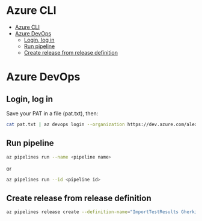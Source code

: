 # Azure CLI
<!--ts-->
* [Azure CLI](az.md#azure-cli)
* [Azure DevOps](az.md#azure-devops)
   * [Login, log in](az.md#login-log-in)
   * [Run pipeline](az.md#run-pipeline)
   * [Create release from release definition](az.md#create-release-from-release-definition)

<!-- Added by: runner, at: Wed Oct  6 09:44:38 UTC 2021 -->

<!--te-->

# Azure DevOps

## Login, log in
Save your PAT in a file (pat.txt), then:
```bash
cat pat.txt | az devops login --organization https://dev.azure.com/alexanderhjelmsolidify
```

## Run pipeline
```bash
az pipelines run --name <pipeline name>
```
or
```bash
az pipelines run --id <pipeline id>
```

## Create release from release definition
```bash
az pipelines release create --definition-name="ImportTestResults Gherkin"
```
